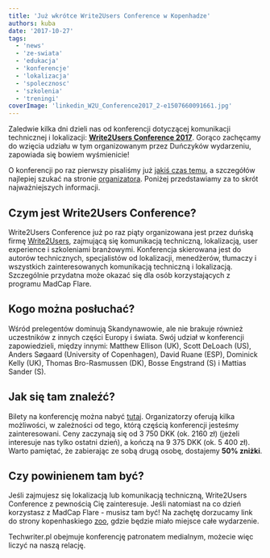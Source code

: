 ```yaml
---
title: 'Już wkrótce Write2Users Conference w Kopenhadze'
authors: kuba
date: '2017-10-27'
tags:
  - 'news'
  - 'ze-swiata'
  - 'edukacja'
  - 'konferencje'
  - 'lokalizacja'
  - 'spolecznosc'
  - 'szkolenia'
  - 'treningi'
coverImage: 'linkedin_W2U_Conference2017_2-e1507660091661.jpg'
---
```


Zaledwie kilka dni dzieli nas od konferencji dotyczącej komunikacji technicznej
i lokalizacji:
[**Write2Users Conference 2017**](http://write2users.com/w2u-conference-2017/).
Gorąco zachęcamy do wzięcia udziału w tym organizowanym przez Duńczyków
wydarzeniu, zapowiada się bowiem wyśmienicie!

<!--truncate-->

O konferencji po raz pierwszy pisaliśmy już
[jakiś czas temu](http://techwriter.pl/zapraszamy-na-write2users-conference-2017/),
a szczegółów najlepiej szukać na stronie
[organizatora](http://write2users.com/w2u-conference-2017/). Poniżej
przedstawiamy za to skrót najważniejszych informacji.

## Czym jest Write2Users Conference?

Write2Users Conference już po raz piąty organizowana jest przez duńską firmę
[Write2Users](http://write2users.com), zajmującą się komunikacją techniczną,
lokalizacją, user experience i szkoleniami branżowymi. Konferencja skierowana
jest do autorów technicznych, specjalistów od lokalizacji, menedżerów, tłumaczy
i wszystkich zainteresowanych komunikacją techniczną i lokalizacją. Szczególnie
przydatna może okazać się dla osób korzystających z programu MadCap Flare.

## Kogo można posłuchać?

Wśród prelegentów dominują Skandynawowie, ale nie brakuje również uczestników z
innych części Europy i świata. Swój udział w konferencji zapowiedzieli, między
innymi: Matthew Ellison (UK), Scott DeLoach (US), Anders Søgaard (University of
Copenhagen), David Ruane (ESP), Dominick Kelly (UK), Thomas Bro-Rasmussen
(DK), Bosse Engstrand (S) i Mattias Sander (S).

## Jak się tam znaleźć?

Bilety na konferencję można nabyć
[tutaj](http://write2users.com/conference-2017-order-ticket/). Organizatorzy
oferują kilka możliwości, w zależności od tego, którą częścią konferencji
jesteśmy zainteresowani. Ceny zaczynają się od 3 750 DKK (ok. 2160 zł) (jeżeli
interesuje nas tylko ostatni dzień), a kończą na 9 375 DKK (ok. 5 400 zł). Warto
pamiętać, że zabierając ze sobą drugą osobę, dostajemy **50% zniżki**.

## Czy powinienem tam być?

Jeśli zajmujesz się lokalizacją lub komunikacją techniczną, Write2Users
Conference z pewnością Cię zainteresuje. Jeśli natomiast na co dzień korzystasz
z MadCap Flare - musisz tam być! Na zachętę dorzucamy link do strony
kopenhaskiego [zoo](https://www.zoo.dk/en//), gdzie będzie miało miejsce całe
wydarzenie.

Techwriter.pl obejmuje konferencję patronatem medialnym, możecie więc liczyć na
naszą relację.
